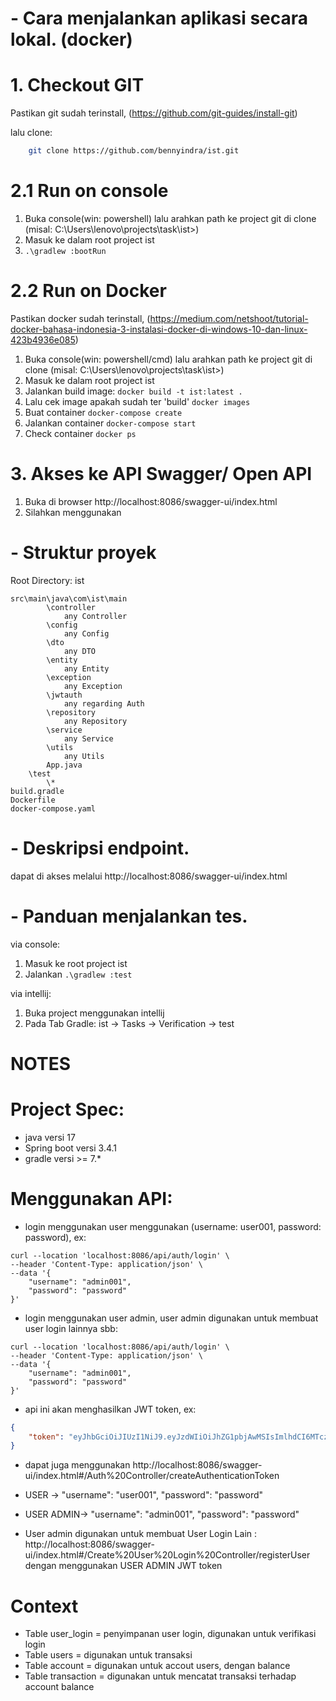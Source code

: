 # - Cara menjalankan aplikasi secara lokal. (docker)

#  1. Checkout GIT

Pastikan git sudah terinstall,
(https://github.com/git-guides/install-git)

lalu clone:
```bash
    git clone https://github.com/bennyindra/ist.git
```

#  2.1 Run on console
1. Buka console(win: powershell) lalu arahkan path ke project git di clone (misal: C:\Users\lenovo\projects\task\ist>)
2. Masuk ke dalam root project ist
3. ```.\gradlew :bootRun```

#  2.2 Run on Docker

Pastikan docker sudah terinstall, (https://medium.com/netshoot/tutorial-docker-bahasa-indonesia-3-instalasi-docker-di-windows-10-dan-linux-423b4936e085)

1. Buka console(win: powershell/cmd) lalu arahkan path ke project git di clone (misal: C:\Users\lenovo\projects\task\ist>)
2. Masuk ke dalam root project ist 
3. Jalankan build image: ```docker build -t ist:latest .```
4. Lalu cek image apakah sudah ter 'build' ```docker images```
5. Buat container ```docker-compose create```
6. Jalankan container ```docker-compose start```
7. Check container ```docker ps```


# 3. Akses ke API Swagger/ Open API

1. Buka di browser http://localhost:8086/swagger-ui/index.html
2. Silahkan menggunakan


# - Struktur proyek

Root Directory: ist

```
src\main\java\com\ist\main
        \controller
            any Controller
        \config
            any Config
        \dto
            any DTO
        \entity
            any Entity
        \exception
            any Exception
        \jwtauth
            any regarding Auth
        \repository
            any Repository
        \service
            any Service
        \utils
            any Utils
        App.java
    \test
        \*
build.gradle
Dockerfile
docker-compose.yaml
```

# - Deskripsi endpoint.
dapat di akses melalui http://localhost:8086/swagger-ui/index.html

# - Panduan menjalankan tes. 
via console:
1. Masuk ke root project ist
2. Jalankan ```.\gradlew :test```

via intellij:
1. Buka project menggunakan intellij
2. Pada Tab Gradle: ist -> Tasks -> Verification -> test

# NOTES

# Project Spec: 
 - java versi 17
 - Spring boot versi 3.4.1
 - gradle versi >= 7.*

# Menggunakan API:
- login menggunakan user menggunakan (username: user001, password: password), ex:
```curl
curl --location 'localhost:8086/api/auth/login' \
--header 'Content-Type: application/json' \
--data '{
    "username": "admin001",
    "password": "password"
}'
```

- login menggunakan user admin, user admin digunakan untuk membuat user login lainnya 
sbb:
```curl
curl --location 'localhost:8086/api/auth/login' \
--header 'Content-Type: application/json' \
--data '{
    "username": "admin001",
    "password": "password"
}'
```
- api ini akan menghasilkan JWT token, ex:
```json
{
    "token": "eyJhbGciOiJIUzI1NiJ9.eyJzdWIiOiJhZG1pbjAwMSIsImlhdCI6MTczNjE0OTc5NSwiZXhwIjoxNzM2MTUzMzk1fQ.MtZ6YmXPkVQZ9SAu5X_SRZTlDyhziNxllTtOGs8FehE"
}
```
- dapat juga menggunakan http://localhost:8086/swagger-ui/index.html#/Auth%20Controller/createAuthenticationToken
- USER ->
"username": "user001",
"password": "password"
- USER ADMIN->
  "username": "admin001",
  "password": "password"

- User admin digunakan untuk membuat User Login Lain : http://localhost:8086/swagger-ui/index.html#/Create%20User%20Login%20Controller/registerUser
dengan menggunakan USER ADMIN JWT token

# Context
- Table user_login = penyimpanan user login, digunakan untuk verifikasi login 
- Table users = digunakan untuk transaksi
- Table account = digunakan untuk accout users, dengan balance
- Table transaction = digunakan untuk mencatat transaksi terhadap account balance
